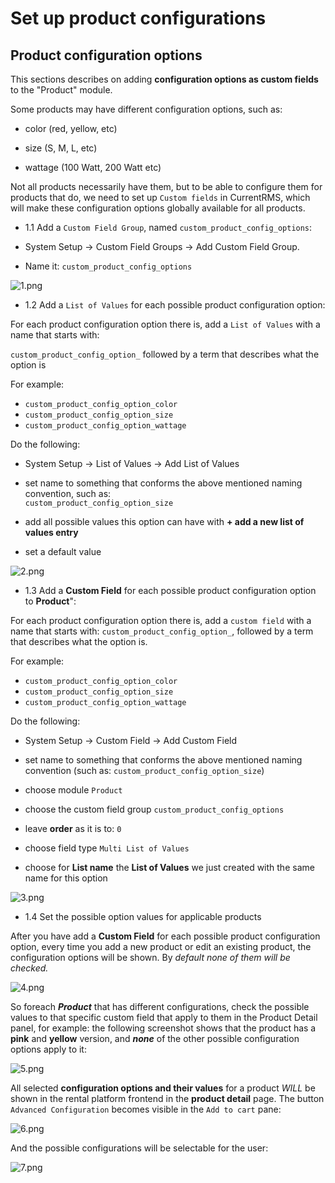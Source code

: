 # Set up product configurations

## Product configuration options 

This sections describes on adding **configuration options as custom fields** to the "Product" module.

Some products may have different configuration options, such as:

* color (red, yellow, etc)

* size (S, M, L, etc)

* wattage (100 Watt, 200 Watt etc)

Not all products necessarily have them, but to be able to configure them for products that do, we need to set up `Custom fields` in CurrentRMS, which will make these configuration options globally available for all products.

* 1.1 Add a `Custom Field Group`, named `custom_product_config_options`:

- System Setup -> Custom Field Groups -> Add Custom Field Group.

-  Name it: `custom_product_config_options`

![1.png](https://bitbucket.org/repo/qEd965M/images/2230219713-1.png)

* 1.2 Add a `List of Values` for each possible product configuration option:

For each product configuration option there is, add a `List of Values` with a name that starts with: 

```custom_product_config_option_``` followed by a term that describes what the option is

For example: 

- `custom_product_config_option_color` 
- `custom_product_config_option_size`
- `custom_product_config_option_wattage` 

Do the following:

- System Setup -> List of Values -> Add List of Values

- set name to something that conforms the above mentioned naming convention, such as:   
      `custom_product_config_option_size`

- add all possible values this option can have with **+ add a new list of values entry**

- set a default value

![2.png](https://bitbucket.org/repo/qEd965M/images/531879093-2.png)

* 1.3 Add a **Custom Field** for each possible product configuration option to **Product**":

For each product configuration option there is, add a `custom field` with a name that starts with:  `custom_product_config_option_`, followed by a term that describes what the option is. 

For example: 

- `custom_product_config_option_color`
- `custom_product_config_option_size`
- `custom_product_config_option_wattage` 

Do the following:

- System Setup -> Custom Field -> Add Custom Field

- set name to something that conforms the above mentioned naming convention (such as: `custom_product_config_option_size`)

- choose module `Product`
- choose the custom field group `custom_product_config_options`
- leave **order** as it is to: `0`
- choose field type `Multi List of Values`
- choose for **List name** the **List of Values** we just created with the same name for this option

![3.png](https://bitbucket.org/repo/qEd965M/images/179181507-3.png)

* 1.4 Set the possible option values for applicable products

After you have add a **Custom Field** for each possible product configuration option, every time you add a new product or edit an existing product, the configuration options will be shown. By _default none of them will be checked._

![4.png](https://bitbucket.org/repo/qEd965M/images/2022924038-4.png)

So foreach ***Product*** that has different configurations, check the possible values to that specific custom field that apply to them in the Product Detail panel, for example: the following screenshot shows that the product has a **pink** and **yellow** version, and ***none*** of the other possible configuration options apply to it:

![5.png](https://bitbucket.org/repo/qEd965M/images/1699072459-5.png)

All selected **configuration options and their values** for a product _WILL_ be shown in the rental platform frontend in the **product detail** page. The button `Advanced Configuration` becomes visible in the `Add to cart` pane:

![6.png](https://bitbucket.org/repo/qEd965M/images/3428544830-6.png)

And the possible configurations will be selectable for the user:

![7.png](https://bitbucket.org/repo/qEd965M/images/3019550241-7.png)